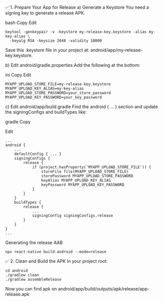 ✅ 1. Prepare Your App for Release
a) Generate a Keystore
You need a signing key to generate a release APK.

bash
Copy
Edit
```
keytool -genkeypair -v -keystore my-release-key.keystore -alias my-key-alias \
  -keyalg RSA -keysize 2048 -validity 10000
```
Save this .keystore file in your project at: android/app/my-release-key.keystore.


b) Edit android/gradle.properties
Add the following at the bottom:

ini
Copy
Edit
```
MYAPP_UPLOAD_STORE_FILE=my-release-key.keystore
MYAPP_UPLOAD_KEY_ALIAS=my-key-alias
MYAPP_UPLOAD_STORE_PASSWORD=your_store_password
MYAPP_UPLOAD_KEY_PASSWORD=your_key_password
```
c) Edit android/app/build.gradle
Find the android { ... } section and update the signingConfigs and buildTypes like:

gradle
Copy

Edit
```
...
android {
    ...
    defaultConfig { ... }
    signingConfigs {
        release {
            if (project.hasProperty('MYAPP_UPLOAD_STORE_FILE')) {
                storeFile file(MYAPP_UPLOAD_STORE_FILE)
                storePassword MYAPP_UPLOAD_STORE_PASSWORD
                keyAlias MYAPP_UPLOAD_KEY_ALIAS
                keyPassword MYAPP_UPLOAD_KEY_PASSWORD
            }
        }
    }
    buildTypes {
        release {
            ...
            signingConfig signingConfigs.release
        }
    }
}
...
```

Generating the release AAB
```
npx react-native build-android --mode=release
```
✅ 2. Clean and Build the APK
In your project root:


```
cd android
./gradlew clean
./gradlew assembleRelease
```
Now you can find apk on
android/app/build/outputs/apk/release/app-release.apk
